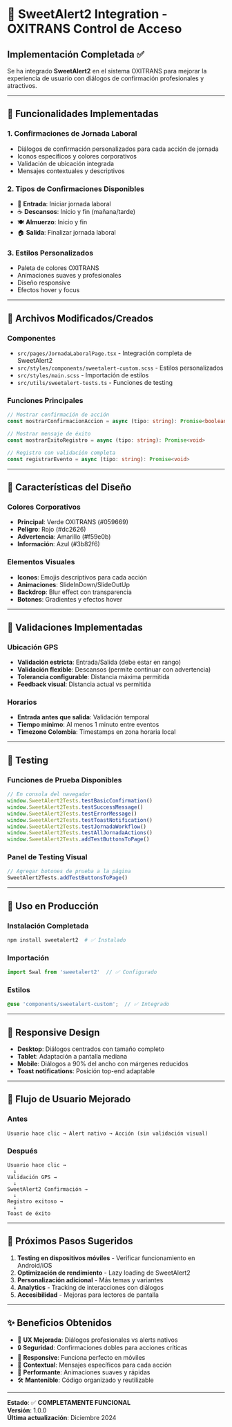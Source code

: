 # 🍭 SweetAlert2 Integration - OXITRANS Control de Acceso

## Implementación Completada ✅

Se ha integrado **SweetAlert2** en el sistema OXITRANS para mejorar la experiencia de usuario con diálogos de confirmación profesionales y atractivos.

---

## 🎯 Funcionalidades Implementadas

### 1. **Confirmaciones de Jornada Laboral**
- Diálogos de confirmación personalizados para cada acción de jornada
- Iconos específicos y colores corporativos
- Validación de ubicación integrada
- Mensajes contextuales y descriptivos

### 2. **Tipos de Confirmaciones Disponibles**
- 🌅 **Entrada**: Iniciar jornada laboral
- ☕ **Descansos**: Inicio y fin (mañana/tarde)
- 🍽️ **Almuerzo**: Inicio y fin
- 🏠 **Salida**: Finalizar jornada laboral

### 3. **Estilos Personalizados**
- Paleta de colores OXITRANS
- Animaciones suaves y profesionales
- Diseño responsive
- Efectos hover y focus

---

## 📂 Archivos Modificados/Creados

### Componentes
- `src/pages/JornadaLaboralPage.tsx` - Integración completa de SweetAlert2
- `src/styles/components/sweetalert-custom.scss` - Estilos personalizados
- `src/styles/main.scss` - Importación de estilos
- `src/utils/sweetalert-tests.ts` - Funciones de testing

### Funciones Principales
```typescript
// Mostrar confirmación de acción
const mostrarConfirmacionAccion = async (tipo: string): Promise<boolean>

// Mostrar mensaje de éxito
const mostrarExitoRegistro = async (tipo: string): Promise<void>

// Registro con validación completa
const registrarEvento = async (tipo: string): Promise<void>
```

---

## 🎨 Características del Diseño

### Colores Corporativos
- **Principal**: Verde OXITRANS (#059669)
- **Peligro**: Rojo (#dc2626) 
- **Advertencia**: Amarillo (#f59e0b)
- **Información**: Azul (#3b82f6)

### Elementos Visuales
- **Iconos**: Emojis descriptivos para cada acción
- **Animaciones**: SlideInDown/SlideOutUp
- **Backdrop**: Blur effect con transparencia
- **Botones**: Gradientes y efectos hover

---

## 🔧 Validaciones Implementadas

### Ubicación GPS
- **Validación estricta**: Entrada/Salida (debe estar en rango)
- **Validación flexible**: Descansos (permite continuar con advertencia)
- **Tolerancia configurable**: Distancia máxima permitida
- **Feedback visual**: Distancia actual vs permitida

### Horarios
- **Entrada antes que salida**: Validación temporal
- **Tiempo mínimo**: Al menos 1 minuto entre eventos
- **Timezone Colombia**: Timestamps en zona horaria local

---

## 🧪 Testing

### Funciones de Prueba Disponibles
```javascript
// En consola del navegador
window.SweetAlert2Tests.testBasicConfirmation()
window.SweetAlert2Tests.testSuccessMessage()
window.SweetAlert2Tests.testErrorMessage()
window.SweetAlert2Tests.testToastNotification()
window.SweetAlert2Tests.testJornadaWorkflow()
window.SweetAlert2Tests.testAllJornadaActions()
window.SweetAlert2Tests.addTestButtonsToPage()
```

### Panel de Testing Visual
```javascript
// Agregar botones de prueba a la página
SweetAlert2Tests.addTestButtonsToPage()
```

---

## 🚀 Uso en Producción

### Instalación Completada
```bash
npm install sweetalert2  # ✅ Instalado
```

### Importación
```typescript
import Swal from 'sweetalert2'  // ✅ Configurado
```

### Estilos
```scss
@use 'components/sweetalert-custom';  // ✅ Integrado
```

---

## 📱 Responsive Design

- **Desktop**: Diálogos centrados con tamaño completo
- **Tablet**: Adaptación a pantalla mediana
- **Mobile**: Diálogos a 90% del ancho con márgenes reducidos
- **Toast notifications**: Posición top-end adaptable

---

## 🔄 Flujo de Usuario Mejorado

### Antes
```
Usuario hace clic → Alert nativo → Acción (sin validación visual)
```

### Después
```
Usuario hace clic → 
  ↓
Validación GPS → 
  ↓
SweetAlert2 Confirmación → 
  ↓
Registro exitoso → 
  ↓
Toast de éxito
```

---

## 🎯 Próximos Pasos Sugeridos

1. **Testing en dispositivos móviles** - Verificar funcionamiento en Android/iOS
2. **Optimización de rendimiento** - Lazy loading de SweetAlert2
3. **Personalización adicional** - Más temas y variantes
4. **Analytics** - Tracking de interacciones con diálogos
5. **Accesibilidad** - Mejoras para lectores de pantalla

---

## ✨ Beneficios Obtenidos

- 🎨 **UX Mejorada**: Diálogos profesionales vs alerts nativos
- 🔒 **Seguridad**: Confirmaciones dobles para acciones críticas  
- 📱 **Responsive**: Funciona perfecto en móviles
- 🎯 **Contextual**: Mensajes específicos para cada acción
- 🚀 **Performante**: Animaciones suaves y rápidas
- 🛠️ **Mantenible**: Código organizado y reutilizable

---

**Estado**: ✅ **COMPLETAMENTE FUNCIONAL**  
**Versión**: 1.0.0  
**Última actualización**: Diciembre 2024